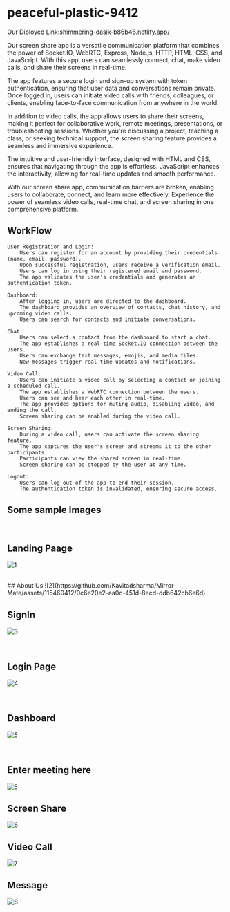 # peaceful-plastic-9412

Our Diployed Link:[shimmering-dasik-b86b46.netlify.app/](https://shimmering-dasik-b86b46.netlify.app/)

Our screen share app is a versatile communication platform that combines the power of Socket.IO, WebRTC, Express, Node.js, HTTP, HTML, CSS, and JavaScript. With this app, users can seamlessly connect, chat, make video calls, and share their screens in real-time.

The app features a secure login and sign-up system with token authentication, ensuring that user data and conversations remain private. Once logged in, users can initiate video calls with friends, colleagues, or clients, enabling face-to-face communication from anywhere in the world.

In addition to video calls, the app allows users to share their screens, making it perfect for collaborative work, remote meetings, presentations, or troubleshooting sessions. Whether you're discussing a project, teaching a class, or seeking technical support, the screen sharing feature provides a seamless and immersive experience.

The intuitive and user-friendly interface, designed with HTML and CSS, ensures that navigating through the app is effortless. JavaScript enhances the interactivity, allowing for real-time updates and smooth performance.

With our screen share app, communication barriers are broken, enabling users to collaborate, connect, and learn more effectively. Experience the power of seamless video calls, real-time chat, and screen sharing in one comprehensive platform.

   ## WorkFlow
    User Registration and Login:
        Users can register for an account by providing their credentials (name, email, password).
        Upon successful registration, users receive a verification email.
        Users can log in using their registered email and password.
        The app validates the user's credentials and generates an authentication token.

    Dashboard:
        After logging in, users are directed to the dashboard.
        The dashboard provides an overview of contacts, chat history, and upcoming video calls.
        Users can search for contacts and initiate conversations.

    Chat:
        Users can select a contact from the dashboard to start a chat.
        The app establishes a real-time Socket.IO connection between the users.
        Users can exchange text messages, emojis, and media files.
        New messages trigger real-time updates and notifications.

    Video Call:
        Users can initiate a video call by selecting a contact or joining a scheduled call.
        The app establishes a WebRTC connection between the users.
        Users can see and hear each other in real-time.
        The app provides options for muting audio, disabling video, and ending the call.
        Screen sharing can be enabled during the video call.

    Screen Sharing:
        During a video call, users can activate the screen sharing feature.
        The app captures the user's screen and streams it to the other participants.
        Participants can view the shared screen in real-time.
        Screen sharing can be stopped by the user at any time.

    Logout:
        Users can log out of the app to end their session.
        The authentication token is invalidated, ensuring secure access.
## Some sample Images 
<br>

## Landing Paage
![1](https://github.com/Kavitadsharma/Mirror-Mate/assets/115460412/d4c11863-1b2a-4fd9-b25a-adb866ba979e)

<br>
## About Us
![2](https://github.com/Kavitadsharma/Mirror-Mate/assets/115460412/0c6e20e2-aa0c-451d-8ecd-ddb642cb6e6d)

<br>

## SignIn
![3](https://github.com/Kavitadsharma/Mirror-Mate/assets/115460412/c082cc56-c2be-49e6-904f-1ea214712558)

<br>

## Login Page
![4](https://github.com/Kavitadsharma/Mirror-Mate/assets/115460412/8e591fdc-47a0-48db-b131-c59008d79693)

<br>

## Dashboard
![5](https://github.com/Kavitadsharma/Mirror-Mate/assets/115460412/73ce3fa4-5f84-4c81-ae88-e830a6f48181)

<br>

## Enter meeting here
![5](https://github.com/MSaifKhan01/peaceful-plastic-9412/assets/119391188/1f8c8402-9054-47b2-8d7f-0f054d408897)
<br>

## Screen Share
![6](https://github.com/MSaifKhan01/peaceful-plastic-9412/assets/119391188/aeb7d02b-86fc-4810-82c0-1e147c41acbb)
<br>

## Video Call
![7](https://github.com/MSaifKhan01/peaceful-plastic-9412/assets/119391188/c16abac0-5069-4753-b87d-f6b2d4e0e7c1)

## Message
![8](https://github.com/MSaifKhan01/peaceful-plastic-9412/assets/119391188/f1bbd23d-283d-482f-a79e-3a6f12060ec4)



